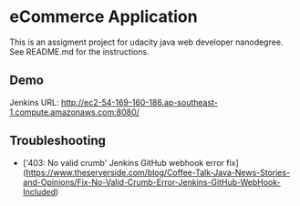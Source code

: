 
# eCommerce Application

This is an assigment project for udacity java web developer nanodegree.   
See README.md for the instructions.

## Demo 
Jenkins URL: http://ec2-54-169-160-186.ap-southeast-1.compute.amazonaws.com:8080/





## Troubleshooting
- ['403: No valid crumb' Jenkins GitHub webhook error fix] (https://www.theserverside.com/blog/Coffee-Talk-Java-News-Stories-and-Opinions/Fix-No-Valid-Crumb-Error-Jenkins-GitHub-WebHook-Included)